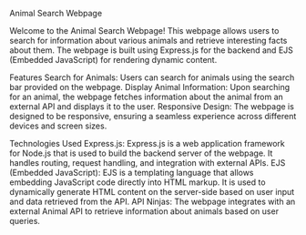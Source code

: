Animal Search Webpage

Welcome to the Animal Search Webpage! This webpage allows users to search for information about various animals and retrieve interesting facts about them. The webpage is built using Express.js for the backend and EJS (Embedded JavaScript) for rendering dynamic content.

Features
Search for Animals: Users can search for animals using the search bar provided on the webpage.
Display Animal Information: Upon searching for an animal, the webpage fetches information about the animal from an external API and displays it to the user.
Responsive Design: The webpage is designed to be responsive, ensuring a seamless experience across different devices and screen sizes.

Technologies Used
Express.js: Express.js is a web application framework for Node.js that is used to build the backend server of the webpage. It handles routing, request handling, and integration with external APIs.
EJS (Embedded JavaScript): EJS is a templating language that allows embedding JavaScript code directly into HTML markup. It is used to dynamically generate HTML content on the server-side based on user input and data retrieved from the API.
API Ninjas: The webpage integrates with an external Animal API to retrieve information about animals based on user queries.
